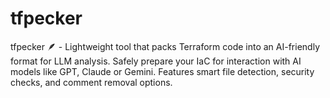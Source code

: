 # tfpecker
tfpecker 🪶 - Lightweight tool that packs Terraform code into an AI-friendly format for LLM analysis. Safely prepare your IaC for interaction with AI models like GPT, Claude or Gemini. Features smart file detection, security checks, and comment removal options.
